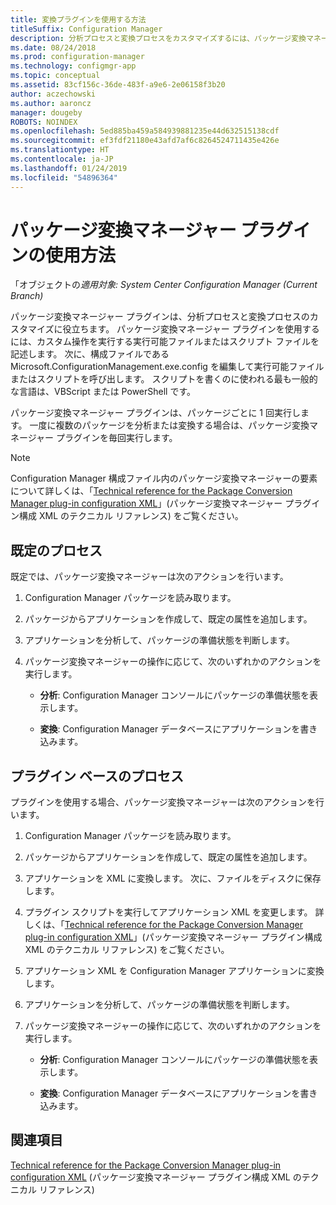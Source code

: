 ```yaml
---
title: 変換プラグインを使用する方法
titleSuffix: Configuration Manager
description: 分析プロセスと変換プロセスをカスタマイズするには、パッケージ変換マネージャー プラグインを使用します。
ms.date: 08/24/2018
ms.prod: configuration-manager
ms.technology: configmgr-app
ms.topic: conceptual
ms.assetid: 83cf156c-36de-483f-a9e6-2e06158f3b20
author: aczechowski
ms.author: aaroncz
manager: dougeby
ROBOTS: NOINDEX
ms.openlocfilehash: 5ed885ba459a584939881235e44d632515138cdf
ms.sourcegitcommit: ef3fdf21180e43afd7af6c8264524711435e426e
ms.translationtype: HT
ms.contentlocale: ja-JP
ms.lasthandoff: 01/24/2019
ms.locfileid: "54896364"
---
```

# <a name="how-to-use-the-package-conversion-manager-plug-in"></a>パッケージ変換マネージャー プラグインの使用方法

「オブジェクトの*適用対象: System Center Configuration Manager (Current Branch)*

<!--1357861-->

パッケージ変換マネージャー プラグインは、分析プロセスと変換プロセスのカスタマイズに役立ちます。 パッケージ変換マネージャー プラグインを使用するには、カスタム操作を実行する実行可能ファイルまたはスクリプト ファイルを記述します。 次に、構成ファイルである Microsoft.ConfigurationManagement.exe.config を編集して実行可能ファイルまたはスクリプトを呼び出します。 スクリプトを書くのに使われる最も一般的な言語は、VBScript または PowerShell です。

パッケージ変換マネージャー プラグインは、パッケージごとに 1 回実行します。 一度に複数のパッケージを分析または変換する場合は、パッケージ変換マネージャー プラグインを毎回実行します。

> [!NOTE]  
> Configuration Manager 構成ファイル内のパッケージ変換マネージャーの要素について詳しくは、「[Technical reference for the Package Conversion Manager plug-in configuration XML](/sccm/apps/pcm/plugin-config-xml)」(パッケージ変換マネージャー プラグイン構成 XML のテクニカル リファレンス) をご覧ください。



## <a name="default-process"></a>既定のプロセス

既定では、パッケージ変換マネージャーは次のアクションを行います。

1.  Configuration Manager パッケージを読み取ります。  

2.  パッケージからアプリケーションを作成して、既定の属性を追加します。  

3.  アプリケーションを分析して、パッケージの準備状態を判断します。  

4.  パッケージ変換マネージャーの操作に応じて、次のいずれかのアクションを実行します。  

    - **分析**: Configuration Manager コンソールにパッケージの準備状態を表示します。  

    - **変換**: Configuration Manager データベースにアプリケーションを書き込みます。  


## <a name="plug-in-based-process"></a>プラグイン ベースのプロセス 

プラグインを使用する場合、パッケージ変換マネージャーは次のアクションを行います。

1.  Configuration Manager パッケージを読み取ります。  

2.  パッケージからアプリケーションを作成して、既定の属性を追加します。  

3.  アプリケーションを XML に変換します。 次に、ファイルをディスクに保存します。  

4.  プラグイン スクリプトを実行してアプリケーション XML を変更します。 詳しくは、「[Technical reference for the Package Conversion Manager plug-in configuration XML](/sccm/apps/pcm/plugin-config-xml)」(パッケージ変換マネージャー プラグイン構成 XML のテクニカル リファレンス) をご覧ください。  

5.  アプリケーション XML を Configuration Manager アプリケーションに変換します。  

6.  アプリケーションを分析して、パッケージの準備状態を判断します。  

7.  パッケージ変換マネージャーの操作に応じて、次のいずれかのアクションを実行します。  

    - **分析**: Configuration Manager コンソールにパッケージの準備状態を表示します。  

    - **変換**: Configuration Manager データベースにアプリケーションを書き込みます。  



## <a name="see-also"></a>関連項目

[Technical reference for the Package Conversion Manager plug-in configuration XML](/sccm/apps/pcm/plugin-config-xml) (パッケージ変換マネージャー プラグイン構成 XML のテクニカル リファレンス)
